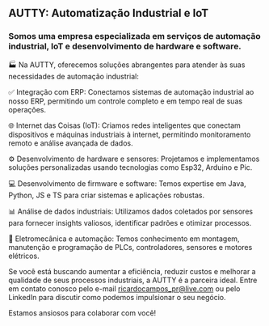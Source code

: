 ## AUTTY: Automatização Industrial e IoT
### Somos uma empresa especializada em serviços de automação industrial, IoT e desenvolvimento de hardware e software.

🏭 Na AUTTY, oferecemos soluções abrangentes para atender às suas necessidades de automação industrial:

✅ Integração com ERP: Conectamos sistemas de automação industrial ao nosso ERP, permitindo um controle completo e em tempo real de suas operações.

🌐 Internet das Coisas (IoT): Criamos redes inteligentes que conectam dispositivos e máquinas industriais à internet, permitindo monitoramento remoto e análise avançada de dados.

⚙️ Desenvolvimento de hardware e sensores: Projetamos e implementamos soluções personalizadas usando tecnologias como Esp32, Arduino e Pic.

💻 Desenvolvimento de firmware e software: Temos expertise em Java, Python, JS e TS para criar sistemas e aplicações robustas.

📊 Análise de dados industriais: Utilizamos dados coletados por sensores para fornecer insights valiosos, identificar padrões e otimizar processos.

🔧 Eletromecânica e automação: Temos conhecimento em montagem, manutenção e programação de PLCs, controladores, sensores e motores elétricos.

Se você está buscando aumentar a eficiência, reduzir custos e melhorar a qualidade de seus processos industriais, a AUTTY é a parceira ideal. Entre em contato conosco pelo e-mail ricardocampos_pr@live.com ou pelo LinkedIn para discutir como podemos impulsionar o seu negócio.

Estamos ansiosos para colaborar com você!
